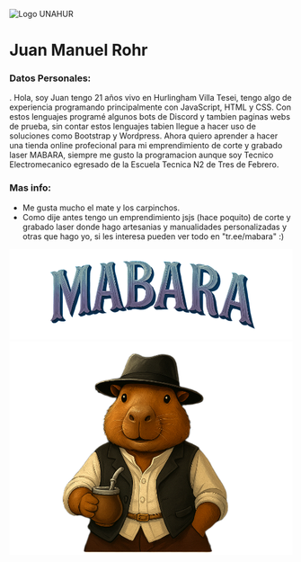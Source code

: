![Logo UNAHUR](./UNAHUR.png)

# Juan Manuel Rohr

### Datos Personales:

. Hola, soy Juan tengo 21 años vivo en Hurlingham Villa Tesei, tengo algo de experiencia programando principalmente
con JavaScript, HTML y CSS. Con estos lenguajes programé algunos bots de Discord y tambien paginas webs de prueba,
sin contar estos lenguajes tabien llegue a hacer uso de soluciones como Bootstrap y Wordpress.
Ahora quiero aprender a hacer una tienda online profecional para mi emprendimiento de corte y grabado laser MABARA,
siempre me gusto la programacion aunque soy Tecnico Electromecanico egresado de la Escuela Tecnica N2 de Tres de Febrero.

### Mas info:
- Me gusta mucho el mate y los carpinchos.
- Como dije antes tengo un emprendimiento jsjs (hace poquito) de corte y grabado laser
  donde hago artesanias y manualidades personalizadas y otras que hago yo, si les interesa
  pueden ver todo en "tr.ee/mabara" :)


![Logo MABARA](./mabaraTxt.png)
![Logo MABARA](./mabaraSoloCapi.png)
